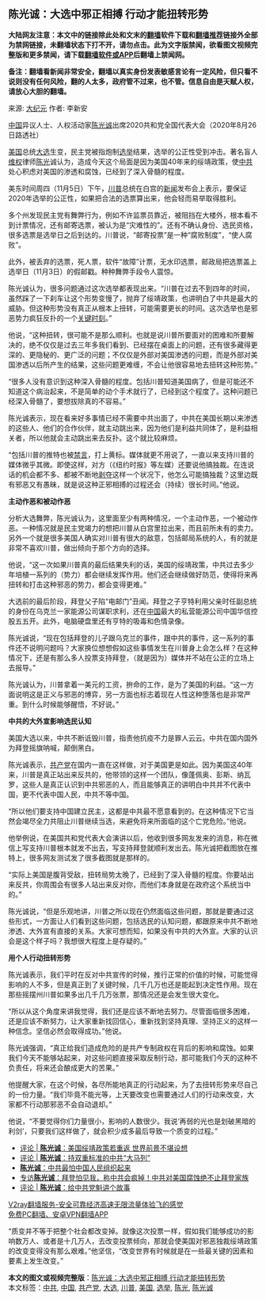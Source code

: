  <h2>陈光诚：大选中邪正相搏 行动才能扭转形势</h2> <p class="notice"><b>大陆网友注意：本文中的链接除此处和文末的<a href="https://github.com/bannedbook/fanqiang" >翻墙</a>软件下载和<a href="https://github.com/killgcd/justmysocks/blob/master/README.md">翻墙推荐</a>链接外全部为禁网链接，未翻墙状态下打不开，请勿点击。此为文字版禁闻，欲看图文视频完整版和更多禁闻，请下载<a href="https://github.com/bannedbook/fanqiang">翻墙软件或APP</a>后翻墙上禁闻网。</p><p>备注：翻墙看新闻非常安全，翻墙以真实身份发表敏感言论有一定风险，但只看不说则没有任何风险，翻的人太多，政府管不过来，也不管。信息自由是天赋人权，请放心大胆的翻墙。</b></p>  <div class="entry"> <p>来源:&nbsp;<span class='wp_keywordlink_affiliate'><a href="http://www.epochtimes.com/" title="大纪元" target="_blank">大纪元</a></span>                            作者:&nbsp;李新安                                                 </p> <p><span class='wp_keywordlink_affiliate'><a href="https://www.bannedbook.org/" title="中国" target="_blank">中国</a></span>异议人士、人权活动家<a href="https://www.bannedbook.org/bnews/tag/%e9%99%88%e5%85%89%e8%af%9a/" class="st_tag internal_tag" rel="tag" title="标签 陈光诚 下的日志">陈光诚</a>出席2020共和党全国代表大会（2020年8月26日路透社）</p> <p><a href="https://www.bannedbook.org/bnews/tag/%e7%be%8e%e5%9b%bd/" class="st_tag internal_tag" rel="tag" title="标签 美国 下的日志">美国</a>总统<a href="https://www.bannedbook.org/bnews/tag/%e5%a4%a7%e9%80%89/" class="st_tag internal_tag" rel="tag" title="标签 大选 下的日志">大选</a>生变，民主党被指炮制<a href="https://www.bannedbook.org/bnews/tag/%e9%80%89%e4%b8%be/" class="st_tag internal_tag" rel="tag" title="标签 选举 下的日志">选举</a>结果，选举的公正性受到冲击。著名盲人<span class='wp_keywordlink_affiliate'><a href="https://www.bannedbook.org/bnews/weiquan/" title="维权" target="_blank">维权</a></span>律师<a href="https://www.bannedbook.org/bnews/tag/%e9%99%88%e5%85%89/" class="st_tag internal_tag" rel="tag" title="标签 陈光 下的日志">陈光</a>诚认为，造成今天这个局面是因为美国40年来的绥靖政策，使<a href="https://www.bannedbook.org/bnews/tag/%e4%b8%ad%e5%85%b1/" class="st_tag internal_tag" rel="tag" title="标签 中共 下的日志">中共</a>处心积虑对美国的渗透和腐蚀，已经到了深入骨髓的程度。</p> <p>美东时间周四（11月5日）下午，<a href="https://www.bannedbook.org/bnews/tag/%e5%b7%9d%e6%99%ae/" class="st_tag internal_tag" rel="tag" title="标签 川普 下的日志">川普</a>总统在白宫的<span class='wp_keywordlink_affiliate'><a href="https://www.bannedbook.org/" title="新闻">新闻</a></span>发布会上表示，要保证2020年选举的公正性，如果把合法的选票算出来，他会轻而易举取得胜利。</p> <p>多个州发现民主党有舞弊行为，例如不许监票员靠近，被阻挡在大楼外，根本看不到计票情况，还有邮寄选票，被认为是“灾难性的”。还有不确认身份、选民资格，很多选票是选举日之后到达的。川普说，“邮寄投票”是一种“腐败制度”，“使人腐败”。</p> <p>此外，被丢弃的选票，死人票，软件“故障”计票，无水印选票，邮政局把选票盖上选举日（11月3日）的假邮戳。种种舞弊手段令人震惊。</p> <p>陈光诚认为，很多问题通过这次选举都表现出来。“川普在过去不到四年的时间，虽然踩了一下刹车让这个形势变慢了，抛弃了绥靖政策，也讲明白了中共是最大的威胁。但这种形势没有真正从根本上扭转，可能需要更长的时间。这次选举也是邪恶势力疯狂反扑的一个<span class='wp_keywordlink'><a href="https://www.bannedbook.org/forum2/topic151.html" title="关键时刻：李鹏日记" target="_blank">关键时刻</a></span>。”</p>  <p>他说，“这种扭转，很可能不是那么顺利。也就是说川普所要面对的困难和所要解决的，绝不仅仅是过去三年多我们看到、已经摆在桌面上的问题，还有很多藏得更深的、更隐秘的、更广泛的问题；不仅仅是外部对美国渗透的问题，而是外部对美国渗透以后所产生的结果，这些问题更难缠，不会让他很容易地去扭转这种形势。”</p> <p>“很多人没有意识到这种深入骨髓的程度。包括川普知道美国病了，但是可能还不知道这个病治起来，不是简单的动个手术就行了，已经到这个程度了。这种问题已经深入骨髓了，要想拔除真的不容易。”</p> <p>陈光诚表示，现在看来好多事情已经不需要中共出面了，中共在美国长期以来渗透的这些人、他们的合作伙伴，就主动跳出来，因为他们是利益共同体了，是利益相关者，所以他就会主动跳出来去反扑。这个就比较麻烦。</p> <p>“包括川普的推特也被<span class='wp_keywordlink_affiliate'><a href="https://www.bannedbook.org/bnews/bblog/" title="禁言博客" target="_blank">禁言</a></span>，打上黄标。媒体就更不用说了，一直以来支持川普的媒体微乎其微。即使这样，对方（《纽约时报》等左媒）还要说他搞独裁。在连说话的机会都不多、都被不断地<span class='wp_keywordlink'><a href="https://www.bannedbook.org/forum2/topic21.html" title="《剥夺》 黄建民 著" target="_blank">剥夺</a></span>这样一个状况下，他怎么可能搞独裁？这里边既有邪恶又有愚昧，就是说这种正邪相搏的过程还会（持续）很长时间。”他说。</p> <p><strong>主动作恶和被动作恶</strong></p> <p>分析大选舞弊，陈光诚认为，这里面至少有两种情况，一个主动作恶，一个被动作恶。一种情况就是民主党竭力的想把川普从白宫里拉出来，而且前所未有的卖力。另外一个就是很多美国人确实对川普有很大的敌意，包括邮局系统的人，有的就是非常不喜欢川普，做出倾向于那个方向的选择。</p> <p>他说，“这一次如果川普真的最后结果失利的话，美国的绥靖政策，中共过去多少年培植一系列的（势力）都会继续发挥作用。他们还会继续做好防范，使得将来再扭转和打击这种邪恶的势力，都会变得更难。”</p>  <p>大选前的最后阶段，拜登父子陷“电邮门”丑闻。拜登之子亨特利用父亲时任副总统的身份在乌克兰一家能源公司谋职求利，还在<a href="https://www.bannedbook.org/bnews/tag/%E4%B8%AD%E5%9B%BD/" class="st_tag internal_tag" rel="tag" title="标签 中国 下的日志">中国</a>最大的私营能源公司中国华信控股五五开。此外，电脑硬盘里还有亨特的吸毒和色情录像。</p> <p>陈光诚说，“现在包括拜登的儿子跟乌克兰的事件，跟中共的事件，这一系列的事件还不说明问题吗？大家换位想想假如这些事情发生在川普身上会怎么样？在这种情况下，还是有那么多人投票支持拜登，（就是因为）媒体并不站在公正的立场上去报导。”</p> <p>陈光诚认为，川普拿着一美元的工资，拚命的工作，是为了美国的利益。“这一方面说明这是正义与邪恶的博弈，另一方面也标志着现在人性这种堕落也是非常严重。到什么时候能够醒悟，不好说。”</p> <p><strong>中共的大外宣影响选民认知</strong></p> <p>美国大选以来，中共不断诋毁川普，指责他抗疫不力是罪人云云。中共在国内国外为拜登摇旗呐喊，颠倒黑白。</p> <p>陈光诚表示，<a href="https://www.bannedbook.org/bnews/tag/%e5%85%b1%e4%ba%a7%e5%85%9a/" class="st_tag internal_tag" rel="tag" title="标签 共产党 下的日志">共产党</a>在国内一直在这样做，对于美国更是如此。因为美国这40年来，川普是真正站出来反共的，他带领的这样一个团队，像蓬佩奥、彭斯、纳瓦罗，这些人是真正认识到中共邪恶的人，而且能够真正的讲明白中共并不代表中国，更不代表中国人民，中共不等中国。</p> <p>“所以他们要支持中国建立民主，这都是中共最不愿意看到的。在这种情况下它当然会竭尽全力共阻止川普继续当选，来避免将来所面临的这个亡党危险。”他说。</p>  <p>他举例说，在美国共和党代表大会演讲以后，他收到很多网友发来的消息，称在微信上写支持川普根本就发不出去，写支持拜登就顺利发出去。陈光诚把截图放在推特上，很多网友测试发了很多截图就是那样的。</p> <p>“实际上美国是腹背受敌，扭转局势太晚了，已经到了深入骨髓的程度。你要站出来反共，你周围会有很多人站出来反对你，而他们本身就是在政府这个系统当中的。”</p> <p>陈光诚说，“但是乐观地讲，川普之所以现在仍然面临这些问题，那就是要通过这些形式，一方面让人们看到这些问题，包括选民的认知问题，都跟原来中共不断地渗透、大外宣有直接的关系。大家可想而知，如果没有中共的大外宣。大家的认识会是这个样子吗？我想很大程度上是存疑的。”</p> <p><strong>用个人行动扭转形势</strong></p> <p>陈光诚表示，我们平时在反对中共宣传的时候，推行正常的价值的时候，可能觉得影响的人不多，但是真正到了关键时候，几千几万也还是能起到决定性作用。现在那些摇摆州川普如果多出几千几万张票，那情况还是会发生很大变化。</p> <p>“所以从这个角度来讲我觉得，我们还是应该不断地去努力。尽管面临很多困难，还是应该不断努力，让大家重新找回信心，重新找到坚持真理、坚持正义的这样一种信念。坚信必然会取得成功。”他说。</p> <p>陈光诚强调，“真正给我们造成危险的是共产专制政权在背后的影响和腐蚀。如果我们今天不能够站起来，对这些问题直接采取反制行动，那可能我们今天的这种不负责任，将来还会酿成更大的苦果。”</p>  <p>他提醒大家，在这个时候，各尽所能地真正的行动起来，为了去扭转形势来尽自己的一份力量。“我们毕竟不能光等，上天要改变也需要通过人们的行动来改变，大家都不行动那邪恶不会自动退却。”</p> <p>他说，“不要觉得你们力量很小，影响的人数很少。我说‘再弱的光也是划破黑暗的利剑’，只要我们这样做了，就会积少成多最后导致一个质变的过程。”</p> <ul class='op-related-articles' title='相关阅读'> <li><a href='https://www.bannedbook.org/bnews/comments/20201105/1425885.html' target='_blank'>评论 | <b>陈光诚</b>：美国绥靖政策若重返 世界前景不堪设想</a></li> <li><a href='https://www.bannedbook.org/bnews/comments/20201102/1424524.html' target='_blank'>评论 | <b>陈光诚</b>：持双重标准的中共“大马列”</a></li> <li><a href='https://www.bannedbook.org/bnews/comments/20201029/1422332.html' target='_blank'><b>陈光诚</b>：中共最怕中国人民组织起来</a></li> <li><a href='https://www.bannedbook.org/bnews/taiwannews/20201029/1422213.html' target='_blank'>专访<b>陈光诚</b>：拜登怕见我，称中共会疯掉！中共对美国腐蚀绝不止拜登家族</a></li> <li><a href='https://www.bannedbook.org/bnews/comments/20201027/1420797.html' target='_blank'>评论 | <b>陈光诚</b>：给中共党魁讲个故事</a></li> </ul> <p class="texttj"> <a href="https://www.bannedbook.org/forum23/topic22702.html" target="_blank">V2ray翻墙服务-安全可靠经济高速无限流量体验飞的感觉</a><br/> <a href="https://github.com/bannedbook/fanqiang/wiki/%E7%A6%81%E9%97%BB%E7%BD%91%E5%AE%89%E5%8D%93%E7%BF%BB%E5%A2%99%E6%96%B0%E9%97%BBAPP" target="_blank">免费PC翻墙、安卓VPN翻墙APP</a></p><p>“质变并不等于把整个社会都改变掉。就像这次投票一样，假如我们能够成功的影响数万人、或者是十几万人，去改变投票倾向，那就会使美国对邪恶独裁绥靖政策的改变变得没有那么艰难。”他坚信，“改变世界有时候就是在一些最关键的因素和要素上发生改变。”</p><a name='sharetosocial'></a>       <div><b>本文的图文或视频完整版</b>：<a href='https://www.bannedbook.org/bnews/cbnews/20201107/1427476.html'>陈光诚：大选中邪正相搏 行动才能扭转形势</a></div>  </div><!--END ENTRY--> <div class="postfooter"> <div>本文标签：<a href="https://www.bannedbook.org/bnews/tag/%e4%b8%ad%e5%85%b1/" rel="tag">中共</a>, <a href="https://www.bannedbook.org/bnews/tag/%E4%B8%AD%E5%9B%BD/" rel="tag">中国</a>, <a href="https://www.bannedbook.org/bnews/tag/%e5%85%b1%e4%ba%a7%e5%85%9a/" rel="tag">共产党</a>, <a href="https://www.bannedbook.org/bnews/tag/%e5%a4%a7%e9%80%89/" rel="tag">大选</a>, <a href="https://www.bannedbook.org/bnews/tag/%e5%b7%9d%e6%99%ae/" rel="tag">川普</a>, <a href="https://www.bannedbook.org/bnews/tag/%e7%be%8e%e5%9b%bd/" rel="tag">美国</a>, <a href="https://www.bannedbook.org/bnews/tag/%e9%80%89%e4%b8%be/" rel="tag">选举</a>, <a href="https://www.bannedbook.org/bnews/tag/%e9%99%88%e5%85%89/" rel="tag">陈光</a>, <a href="https://www.bannedbook.org/bnews/tag/%e9%99%88%e5%85%89%e8%af%9a/" rel="tag">陈光诚</a></div>  </div><!--END POSTFOOTER--> 